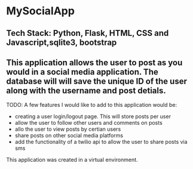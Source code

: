 # MySocialApp
## Tech Stack: Python, Flask, HTML, CSS and Javascript,sqlite3, bootstrap

## This application allows the user to post as you would in a social media application. The database will will save the unique ID of the user along with the username and post detials.

TODO: A few features I would like to add to this application would be: 
- creating a user login/logout page. This will store posts per user
- allow the user to follow other users and comments on posts 
- allo the user to view posts by certian users
- share posts on other social media platforms
- add the functionality of a twilio api to allow the user to share posts via sms

This application was created in a virtual environment.
